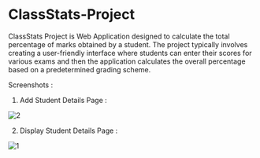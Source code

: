 # ClassStats-Project
ClassStats Project is  Web Application designed to calculate the total percentage of marks obtained by a student.
The project typically involves creating a user-friendly interface where students can enter their scores for various exams  and then the application calculates the overall percentage based on a predetermined grading scheme.

Screenshots :

1. Add Student Details Page : 

![2](https://user-images.githubusercontent.com/122655109/233639126-cff7cf8a-7997-4b41-b994-b500cb764e61.jpg)

2. Display Student Details Page :

![1](https://user-images.githubusercontent.com/122655109/233639347-3f3d4a21-cb10-45bd-984d-a5d64c0dff44.jpg)
